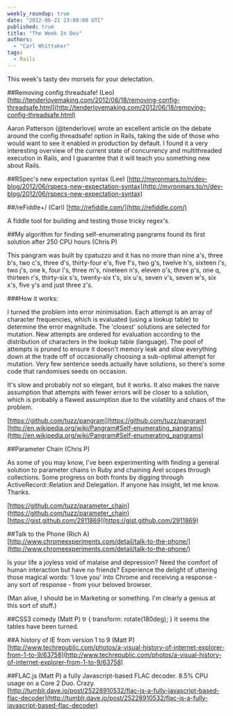 ```yaml
---
weekly_roundup: true
date: "2012-06-21 23:00:00 UTC"
published: true
title: "The Week In Dev"
authors:
  - "Carl Whittaker"
tags:
  - Rails
---
```


This week's tasty dev morsels for your delectation.

##Removing config.threadsafe! (Leo)
[http://tenderlovemaking.com/2012/06/18/removing-config-threadsafe.html](http://tenderlovemaking.com/2012/06/18/removing-config-threadsafe.html)

Aaron Patterson (@tenderlove) wrote an excellent article on the debate around the config.threadsafe! option in Rails, taking the side of those who would want to see it enabled in production by default. I found it a very interesting overview of the current state of concurrency and multithreaded execution in Rails, and I guarantee that it will teach you something new about Rails.

##RSpec's new expectation syntax (Lee)
[http://myronmars.to/n/dev-blog/2012/06/rspecs-new-expectation-syntax](http://myronmars.to/n/dev-blog/2012/06/rspecs-new-expectation-syntax)


##/reFiddle+/ (Carl)
[http://refiddle.com/](http://refiddle.com/)

A fiddle tool for building and testing those tricky regex's.

##My algorithm for finding self-enumerating pangrams found its first solution after 250 CPU hours (Chris P)

This pangram was built by cpatuzzo and it has no more than nine a's, three b's, two c's, three d's, thirty-four e's, five f's, two g's, twelve h's, sixteen i's, two j's, one k, four l's, three m's, nineteen n's, eleven o's, three p's, one q, thirteen r's, thirty-six s's, twenty-six t's, six u's, seven v's, seven w's, six x's, five y's and just three z's.

###How it works:

I turned the problem into error minimisation. Each attempt is an array of character frequencies, which is evaluated (using a lookup table) to determine the error magnitude. The 'closest' solutions are selected for mutation. New attempts are ordered for evaluation according to the distribution of characters in the lookup table (language). The pool of attempts is pruned to ensure it doesn't memory leak and slow everything down at the trade off of occasionally choosing a sub-optimal attempt for mutation. Very few sentence seeds actually have solutions, so there's some code that randomises seeds on occasion.

It's slow and probably not so elegant, but it works. It also makes the naive assumption that attempts with fewer errors will be closer to a solution, which is probably a flawed assumption due to the volatility and chaos of the problem.

[https://github.com/tuzz/pangram](https://github.com/tuzz/pangram)
[http://en.wikipedia.org/wiki/Pangram#Self-enumerating_pangrams](http://en.wikipedia.org/wiki/Pangram#Self-enumerating_pangrams)

##Parameter Chain (Chris P)

As some of you may know, I've been experimenting with finding a general solution to parameter chains in Ruby and chaining Arel scopes through collections. Some progress on both fronts by digging through ActiveRecord::Relation and Delegation. If anyone has insight, let me know. Thanks.

[https://github.com/tuzz/parameter_chain](https://github.com/tuzz/parameter_chain)
[https://gist.github.com/2911869](https://gist.github.com/2911869)

##Talk to the Phone (Rich A)
[http://www.chromeexperiments.com/detail/talk-to-the-phone/](http://www.chromeexperiments.com/detail/talk-to-the-phone/)

Is your life a joyless void of malaise and depression?
Need the comfort of human interaction but have no friends?
Experience the delight of uttering those magical words: 'I love you' into Chrome and receiving a response - any sort of response -  from your beloved browser.

(Man alive, I should be in Marketing or something. I'm clearly a genius at this sort of stuff.)

##CSS3 comedy (Matt P)
tr { transform: rotate(180deg); } It seems the tables have been turned.

##A history of IE from version 1 to 9 (Matt P)
[http://www.techrepublic.com/photos/a-visual-history-of-internet-explorer-from-1-to-9/63758](http://www.techrepublic.com/photos/a-visual-history-of-internet-explorer-from-1-to-9/63758)

##FLAC.js (Matt P)
a fully Javascript-based FLAC decoder. 8.5% CPU usage on a Core 2 Duo. Crazy.
[http://tumblr.dave.io/post/25228910532/flac-js-a-fully-javascript-based-flac-decoder](http://tumblr.dave.io/post/25228910532/flac-js-a-fully-javascript-based-flac-decoder)
